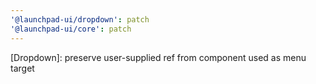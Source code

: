 ```yaml
---
'@launchpad-ui/dropdown': patch
'@launchpad-ui/core': patch
---
```


[Dropdown]: preserve user-supplied ref from component used as menu target

